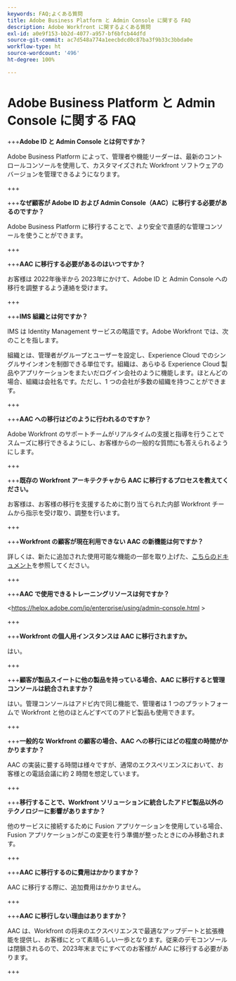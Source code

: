 ```yaml
---
keywords: FAQ;よくある質問
title: Adobe Business Platform と Admin Console に関する FAQ
description: Adobe Workfront に関するよくある質問
exl-id: a0e9f153-bb2d-4077-a957-bf6bfcb44dfd
source-git-commit: ac7d548a774a1eecbdcd0c87ba3f9b33c3bbda0e
workflow-type: ht
source-wordcount: '496'
ht-degree: 100%

---
```


# Adobe Business Platform と Admin Console に関する FAQ

+++**Adobe ID と Admin Console とは何ですか？**

Adobe Business Platform によって、管理者や機能リーダーは、最新のコントロールコンソールを使用して、カスタマイズされた Workfront ソフトウェアのバージョンを管理できるようになります。

+++

+++**なぜ顧客が Adobe ID および Admin Console（AAC）に移行する必要があるのですか？**

Adobe Business Platform に移行することで、より安全で直感的な管理コンソールを使うことができます。

+++

+++**AAC に移行する必要があるのはいつですか？**

お客様は 2022年後半から 2023年にかけて、Adobe ID と Admin Console への移行を調整するよう連絡を受けます。

+++

+++**IMS 組織とは何ですか？**

IMS は Identity Management サービスの略語です。Adobe Workfront では、次のことを指します。

組織とは、管理者がグループとユーザーを設定し、Experience Cloud でのシングルサインオンを制御できる単位です。組織は、あらゆる Experience Cloud 製品やアプリケーションをまたいだログイン会社のように機能します。ほとんどの場合、組織は会社名です。ただし、1 つの会社が多数の組織を持つことができます。

+++

+++**AAC への移行はどのように行われるのですか？**

Adobe Workfront のサポートチームがリアルタイムの支援と指導を行うことでスムーズに移行できるようにし、お客様からの一般的な質問にも答えられるようにします。

+++

+++**既存の Workfront アーキテクチャから AAC に移行するプロセスを教えてください。**

お客様は、お客様の移行を支援するために割り当てられた内部 Workfront チームから指示を受け取り、調整を行います。

+++

+++**Workfront の顧客が現在利用できない AAC の新機能は何ですか？**

詳しくは、新たに追加された使用可能な機能の一部を取り上げた、[こちらのドキュメント](overview.md)を参照してください。

+++

+++**AAC で使用できるトレーニングリソースは何ですか？**

&lt;https://helpx.adobe.com/jp/enterprise/using/admin-console.html >

+++

+++**Workfront の個人用インスタンスは AAC に移行されますか。**

はい。

+++

+++**顧客が製品スイートに他の製品を持っている場合、AAC に移行すると管理コンソールは統合されますか？**

はい。管理コンソールはアドビ内で同じ機能で、管理者は 1 つのプラットフォームで Workfront と他のほとんどすべてのアドビ製品も使用できます。

+++

+++**一般的な Workfront の顧客の場合、AAC への移行にはどの程度の時間がかかりますか？**

AAC の実装に要する時間は様々ですが、通常のエクスペリエンスにおいて、お客様との電話会議に約 2 時間を想定しています。

+++

+++**移行することで、Workfront ソリューションに統合したアドビ製品以外のテクノロジーに影響がありますか？**

他のサービスに接続するために Fusion アプリケーションを使用している場合、Fusion アプリケーションがこの変更を行う準備が整ったときにのみ移動されます。

+++

+++**AAC に移行するのに費用はかかりますか？**

AAC に移行する際に、追加費用はかかりません。

+++

+++**AAC に移行しない理由はありますか？**

AAC は、Workfront の将来のエクスペリエンスで最適なアップデートと拡張機能を提供し、お客様にとって素晴らしい一歩となります。従来のデモコンソールは閉鎖されるので、2023年末までにすべてのお客様が AAC に移行する必要があります。

+++
